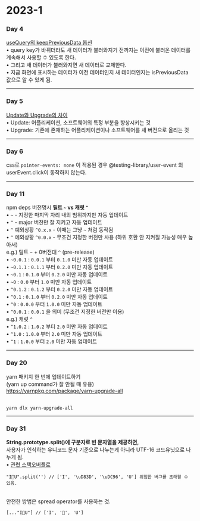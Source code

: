 <h1>2023-1</h1><h3>Day 4</h3><p><a href="https://tanstack.com/query/v4/docs/react/guides/paginated-queries">useQuery의 keepPreviousData 옵션</a><br>• query key가 바뀌더라도 새 데이터가 불러와지기 전까지는 이전에 불러온 데이터를 계속해서 사용할 수 있도록 한다.<br>• 그리고 새 데이터가 불러와지면 새 데이터로 교체한다.<br>• 지금 화면에 표시하는 데이터가 이전 데이터인지 새 데이터인지는 isPreviousData 값으로 알 수 있게 됨.</p><hr/><h3>Day 5</h3><p><a href="https://www.geeksforgeeks.org/difference-between-update-and-upgrade/">Update와 Upgrade의 차이</a><br>• Update: 어플리케이션, 소프트웨어의 특정 부분을 향상시키는 것<br>• Upgrade: 기존에 존재하는 어플리케이션이나 소프트웨어를 새 버전으로 올리는 것</p><hr/><h3>Day 6</h3><p>css로 <code>pointer-events: none</code> 이 적용된 경우 @testing-library/user-event 의 userEvent.click이 동작하지 않는다.</p><hr/><h3>Day 11</h3><p>npm deps 버전명시 <strong>틸트 <code>~</code> vs 캐럿 <code>^</code></strong><br>• <code>~</code> - 지정한 마지막 자리 내의 범위까지만 자동 업데이트<br>• <code>^</code> - major 버전만 잘 지키고 자동 업데이트<br>• <code>^</code> 예외상황 <code>^0.x.x</code> - 이때는 그냥 <code>~</code> 처럼 동작됨<br>• <code>^</code> 예외상황 <code>^0.0.x</code> - 무조건 지정한 버전만 사용 (하위 호환 안 지켜질 가능성 매우 높아서)<br>e.g.) 틸트 <code>~</code> + 0버전대 <code>^</code> (pre-release)<br>• <code>~0.0.1</code> : <code>0.0.1</code> 부터 <code>0.1.0</code> 미만 자동 업데이트<br>• <code>~0.1.1</code> : <code>0.1.1</code> 부터 <code>0.2.0</code> 미만 자동 업데이트<br>• <code>~0.1</code> : <code>0.1.0</code> 부터 <code>0.2.0</code> 미만 자동 업데이트<br>• <code>~0</code> : <code>0.0</code> 부터 <code>1.0</code> 미만 자동 업데이트<br>• <code>^0.1.2</code> : <code>0.1.2</code> 부터 <code>0.2.0</code> 미만 자동 업데이트<br>• <code>^0.1</code> : <code>0.1.0</code> 부터 <code>0.2.0</code> 미만 자동 업데이트<br>• <code>^0</code> : <code>0.0.0</code> 부터 <code>1.0.0</code> 미만 자동 업데이트<br>• <code>^0.0.1</code> :  <code>0.0.1</code> 을 의미 (무조건 지정한 버전만 이용)<br>e.g.) 캐럿 <code>^</code><br>• <code>^1.0.2</code> : <code>1.0.2</code> 부터 <code>2.0</code> 미만 자동 업데이트<br>• <code>^1.0</code> : <code>1.0.0</code> 부터 <code>2.0</code> 미만 자동 업데이트<br>• <code>^1</code> : <code>1.0.0</code> 부터 <code>2.0</code> 미만 자동 업데이트</p><hr/><h3>Day 20</h3><p>yarn 패키지 한 번에 업데이트하기<br>(yarn up command가 잘 안될 때 유용)<br><a href="https://yarnpkg.com/package/yarn-upgrade-all">https://yarnpkg.com/package/yarn-upgrade-all</a><br><br><pre><code>yarn dlx yarn-upgrade-all</code></pre></p><hr/><h3>Day 31</h3><p><strong>String.prototype.split()에 구분자로 빈 문자열을 제공하면,</strong><br>사용자가 인식하는 유니코드 문자 기준으로 나누는게 아니라 UTF-16 코드유닛으로 나누게 됨.<br>• <a href="https://stackoverflow.com/questions/4547609/how-to-get-character-array-from-a-string/34717402#34717402">관련 스택오버플로</a><br><pre><code>&quot;I💖U&quot;.split(&#39;&#39;) // [&#39;I&#39;, &#39;\uD83D&#39;, &#39;\uDC96&#39;, &#39;U&#39;] 위험한 버그를 초래할 수 있음.</code></pre><br>안전한 방법은 spread operator를 사용하는 것.<br><pre><code>[...&quot;I💖U&quot;] // [&#39;I&#39;, &#39;💖&#39;, &#39;U&#39;]</code></pre></p>